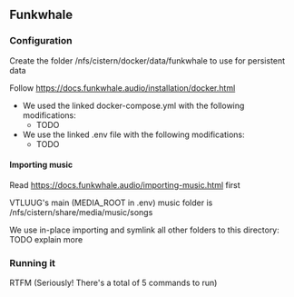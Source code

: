 ## Funkwhale



### Configuration

Create the folder /nfs/cistern/docker/data/funkwhale to use for persistent data

Follow https://docs.funkwhale.audio/installation/docker.html

* We used the linked docker-compose.yml with the following modifications:
    * TODO
* We use the linked .env file with the following modifications:
    * TODO


#### Importing music

Read https://docs.funkwhale.audio/importing-music.html first

VTLUUG's main (MEDIA_ROOT in .env) music folder is /nfs/cistern/share/media/music/songs 

We use in-place importing and symlink all other folders to this directory: TODO explain more



### Running it

RTFM (Seriously! There's a total of 5 commands to run)
